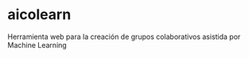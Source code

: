 # aicolearn
 Herramienta web para la creación de grupos colaborativos asistida por Machine Learning
